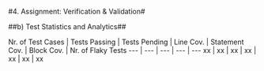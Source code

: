 #4. Assignment: Verification & Validation#

##b) Test Statistics and Analytics##

Nr. of Test Cases | Tests Passing | Tests Pending | Line Cov. | Statement Cov. | Block Cov. | Nr. of Flaky Tests
--- | --- | --- | --- | ---
xx | xx | xx | xx | xx | xx | xx
